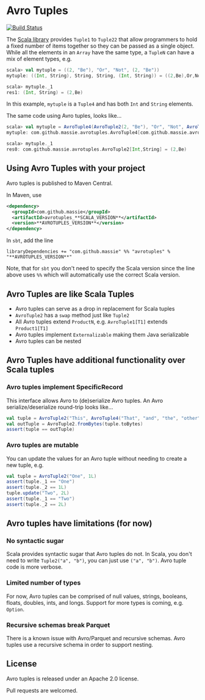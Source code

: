# Avro Tuples

[![Build Status](https://travis-ci.org/massie/avrotuples.svg)](https://travis-ci.org/massie/avrotuples)

The [Scala library](https://github.com/scala/scala/tree/2.11.x/src/library/scala) provides `Tuple1` to `Tuple22` that allow programmers to hold a fixed number of items together so they can be passed as a single object. While all the elements in an `Array` have the same type, a `TupleN` can have a mix of element types, e.g.

```scala
scala> val mytuple = ((2, "Be"), "Or", "Not", (2, "Be"))
mytuple: ((Int, String), String, String, (Int, String)) = ((2,Be),Or,Not,(2,Be))

scala> mytuple._1
res1: (Int, String) = (2,Be)
```

In this example, `mytuple` is a `Tuple4` and has both `Int` and `String` elements.

The same code using Avro tuples, looks like...

```scala
scala> val mytuple = AvroTuple4(AvroTuple2(2, "Be"), "Or", "Not", AvroTuple2(2, "Be"))
mytuple: com.github.massie.avrotuples.AvroTuple4[com.github.massie.avrotuples.AvroTuple2[Int,String],String,String,com.github.massie.avrotuples.AvroTuple2[Int,String]] = ((2,Be),Or,Not,(2,Be))

scala> mytuple._1
res0: com.github.massie.avrotuples.AvroTuple2[Int,String] = (2,Be)
```

## Using Avro Tuples with your project

Avro tuples is published to Maven Central.

In Maven, use

```xml
<dependency>
  <groupId>com.github.massie</groupId>
  <artifactId>avrotuples_**SCALA_VERSION**</artifactId>
  <version>**AVROTUPLES_VERSION**</version>
</dependency>
```

In `sbt`, add the line

```
libraryDependencies += "com.github.massie" %% "avrotuples" % "**AVROTUPLES_VERSION**"
```

Note, that for `sbt` you don't need to specify the Scala version since the line above uses `%%` which will automatically use the correct Scala version.

## Avro Tuples are like Scala Tuples

* Avro tuples can serve as a drop in replacement for Scala tuples
* `AvroTuple2` has a `swap` method just like `Tuple2`
* All Avro tuples extend `ProductN`, e.g. `AvroTuple1[T1]` extends `Product1[T1]`
* Avro tuples implement `Externalizable` making them Java serializable
* Avro tuples can be nested

## Avro Tuples have additional functionality over Scala tuples

### Avro tuples implement SpecificRecord

This interface allows Avro to (de)serialize Avro tuples. An Avro serialize/deserialize round-trip looks like...

```scala
val tuple = AvroTuple2("This", AvroTuple4("That", "and", "the", "other"))
val outTuple = AvroTuple2.fromBytes(tuple.toBytes)
assert(tuple == outTuple)
```

### Avro tuples are mutable

You can update the values for an Avro tuple without needing to create a new tuple, e.g.

```scala
val tuple = AvroTuple2("One", 1L)
assert(tuple._1 == "One")
assert(tuple._2 == 1L)
tuple.update("Two", 2L)
assert(tuple._1 == "Two")
assert(tuple._2 == 2L)
```

## Avro tuples have limitations (for now)

### No syntactic sugar

Scala provides syntactic sugar that Avro tuples do not. In Scala, you don't need to write `Tuple2("a", "b")`, you can just use `("a", "b")`. Avro tuple code is more verbose.

### Limited number of types

For now, Avro tuples can be comprised of null values, strings, booleans, floats, doubles, ints, and longs. Support for more types is coming, e.g. `Option`.

### Recursive schemas break Parquet

There is a known issue with Avro/Parquet and recursive schemas. Avro tuples use a recursive schema in order to support nesting.

## License

Avro tuples is released under an Apache 2.0 license.

Pull requests are welcomed.
